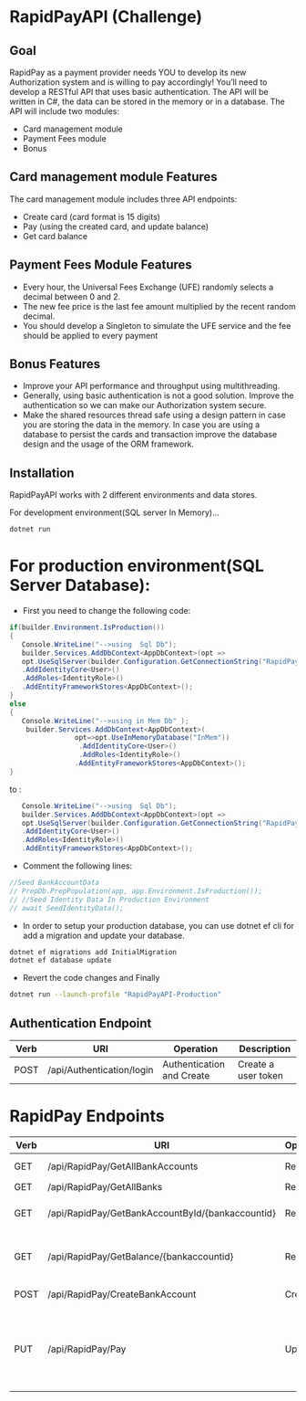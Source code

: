 # RapidPayAPI (Challenge)
## Goal

RapidPay as a payment provider needs YOU to develop its new Authorization system and is willing to
pay accordingly!
You’ll need to develop a RESTful API that uses basic authentication.
The API will be written in C#, the data can be stored in the memory or in a database. The API will include
two modules:
- Card management module
- Payment Fees module
- Bonus

## Card management module Features 
The card management module includes three API endpoints:
- Create card (card format is 15 digits)
- Pay (using the created card, and update balance)
- Get card balance

## Payment Fees Module Features
- Every hour, the Universal Fees Exchange (UFE) randomly selects a decimal between 0 and 2.
- The new fee price is the last fee amount multiplied by the recent random decimal.
- You should develop a Singleton to simulate the UFE service and the fee should be applied to every payment

## Bonus Features

- Improve your API performance and throughput using multithreading.
- Generally, using basic authentication is not a good solution. Improve the authentication so we
can make our Authorization system secure.
- Make the shared resources thread safe using a design pattern in case you are storing the data in
the memory. In case you are using a database to persist the cards and transaction improve the
database design and the usage of the ORM framework.


## Installation

RapidPayAPI works with 2 different environments and data stores. 


For development environment(SQL server In Memory)...

```sh
dotnet run
```



# For production environment(SQL Server Database):
- First you need to change the following code:

 ```csharp
 if(builder.Environment.IsProduction())
 {
    Console.WriteLine("-->using  Sql Db");
    builder.Services.AddDbContext<AppDbContext>(opt =>
    opt.UseSqlServer(builder.Configuration.GetConnectionString("RapidPayConn")))
    .AddIdentityCore<User>()
    .AddRoles<IdentityRole>()
    .AddEntityFrameworkStores<AppDbContext>();
 }
 else
 {
    Console.WriteLine("-->using in Mem Db" );
     builder.Services.AddDbContext<AppDbContext>(
                 opt=>opt.UseInMemoryDatabase("InMem"))
                  .AddIdentityCore<User>()
                  .AddRoles<IdentityRole>()
                 .AddEntityFrameworkStores<AppDbContext>();
 }
```
to :
 ```csharp
    Console.WriteLine("-->using  Sql Db");
    builder.Services.AddDbContext<AppDbContext>(opt =>
    opt.UseSqlServer(builder.Configuration.GetConnectionString("RapidPayConn")))
    .AddIdentityCore<User>()
    .AddRoles<IdentityRole>()
    .AddEntityFrameworkStores<AppDbContext>();
```
- Comment the following lines:
 ```csharp
//Seed BankAccountData
// PrepDb.PrepPopulation(app, app.Environment.IsProduction());
// //Seed Identity Data In Production Environment
// await SeedIdentityData();
```
- In order to setup your production database, you can use dotnet ef cli for add a migration and update your database.

```sh
dotnet ef migrations add InitialMigration
dotnet ef database update
```

- Revert the code changes and Finally 
```sh
dotnet run --launch-profile "RapidPayAPI-Production"
```
## Authentication Endpoint

| Verb | URI | Operation | Description |
| ------ | ------ | ------ | ------ |
| POST | /api/Authentication/login | Authentication and Create | Create a user token |

# RapidPay Endpoints
| Verb | URI | Operation | Description |
| ------ | ------ | ------ | ------ |
| GET | /api/RapidPay/GetAllBankAccounts | Read | Read all bank accounts |
| GET | /api/RapidPay/GetAllBanks | Read | Read all banks |
| GET | /api/RapidPay/GetBankAccountById/{bankaccountid} | Read | Read a single bank account(by id) |
| GET | /api/RapidPay/GetBalance/{bankaccountid} | Read | Read the balance of a single bank account(by id) |
| POST | /api/RapidPay/CreateBankAccount | Create | Create a new bank account |
| PUT | /api/RapidPay/Pay | Update | Update the balance of a single bank account(by card number,payment type and amount ) |






